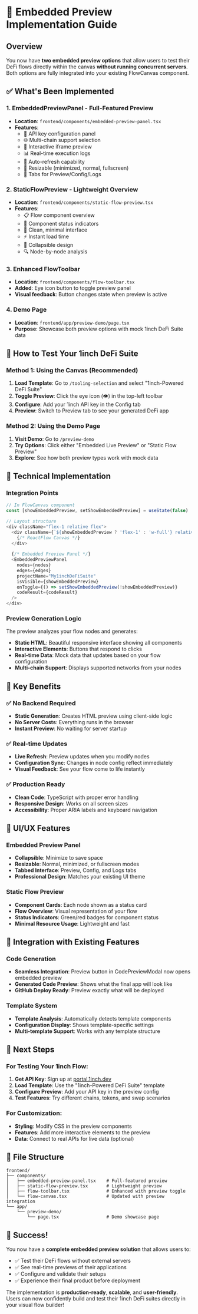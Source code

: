 # 🚀 Embedded Preview Implementation Guide

## Overview

You now have **two embedded preview options** that allow users to test their DeFi flows directly within the canvas **without running concurrent servers**. Both options are fully integrated into your existing FlowCanvas component.

## ✅ What's Been Implemented

### 1. **EmbeddedPreviewPanel** - Full-Featured Preview
- **Location**: `frontend/components/embedded-preview-panel.tsx`
- **Features**:
  - 🔧 API key configuration panel
  - 🌐 Multi-chain support selection
  - 📱 Interactive iframe preview
  - 📊 Real-time execution logs
  - 🔄 Auto-refresh capability
  - 📏 Resizable (minimized, normal, fullscreen)
  - 🎯 Tabs for Preview/Config/Logs

### 2. **StaticFlowPreview** - Lightweight Overview
- **Location**: `frontend/components/static-flow-preview.tsx`
- **Features**:
  - 📋 Flow component overview
  - 🎯 Component status indicators
  - 🎨 Clean, minimal interface
  - ⚡ Instant load time
  - 📱 Collapsible design
  - 🔍 Node-by-node analysis

### 3. **Enhanced FlowToolbar**
- **Location**: `frontend/components/flow-toolbar.tsx`
- **Added**: Eye icon button to toggle preview panel
- **Visual feedback**: Button changes state when preview is active

### 4. **Demo Page**
- **Location**: `frontend/app/preview-demo/page.tsx`
- **Purpose**: Showcase both preview options with mock 1inch DeFi Suite data

## 🎯 How to Test Your 1inch DeFi Suite

### Method 1: Using the Canvas (Recommended)
1. **Load Template**: Go to `/tooling-selection` and select "1inch-Powered DeFi Suite"
2. **Toggle Preview**: Click the eye icon (👁️) in the top-left toolbar
3. **Configure**: Add your 1inch API key in the Config tab
4. **Preview**: Switch to Preview tab to see your generated DeFi app

### Method 2: Using the Demo Page
1. **Visit Demo**: Go to `/preview-demo`
2. **Try Options**: Click either "Embedded Live Preview" or "Static Flow Preview"
3. **Explore**: See how both preview types work with mock data

## 🔧 Technical Implementation

### Integration Points

```typescript
// In FlowCanvas component
const [showEmbeddedPreview, setShowEmbeddedPreview] = useState(false)

// Layout structure
<div className="flex-1 relative flex">
  <div className={`${showEmbeddedPreview ? 'flex-1' : 'w-full'} relative`}>
    {/* ReactFlow Canvas */}
  </div>
  
  {/* Embedded Preview Panel */}
  <EmbeddedPreviewPanel
    nodes={nodes}
    edges={edges}
    projectName="My1inchDeFiSuite"
    isVisible={showEmbeddedPreview}
    onToggle={() => setShowEmbeddedPreview(!showEmbeddedPreview)}
    codeResult={codeResult}
  />
</div>
```

### Preview Generation Logic

The preview analyzes your flow nodes and generates:
- **Static HTML**: Beautiful responsive interface showing all components
- **Interactive Elements**: Buttons that respond to clicks
- **Real-time Data**: Mock data that updates based on your flow configuration
- **Multi-chain Support**: Displays supported networks from your nodes

## 🌟 Key Benefits

### ✅ No Backend Required
- **Static Generation**: Creates HTML preview using client-side logic
- **No Server Costs**: Everything runs in the browser
- **Instant Preview**: No waiting for server startup

### ✅ Real-time Updates
- **Live Refresh**: Preview updates when you modify nodes
- **Configuration Sync**: Changes in node config reflect immediately
- **Visual Feedback**: See your flow come to life instantly

### ✅ Production Ready
- **Clean Code**: TypeScript with proper error handling
- **Responsive Design**: Works on all screen sizes
- **Accessibility**: Proper ARIA labels and keyboard navigation

## 🎨 UI/UX Features

### Embedded Preview Panel
- **Collapsible**: Minimize to save space
- **Resizable**: Normal, minimized, or fullscreen modes
- **Tabbed Interface**: Preview, Config, and Logs tabs
- **Professional Design**: Matches your existing UI theme

### Static Flow Preview
- **Component Cards**: Each node shown as a status card
- **Flow Overview**: Visual representation of your flow
- **Status Indicators**: Green/red badges for component status
- **Minimal Resource Usage**: Lightweight and fast

## 🔗 Integration with Existing Features

### Code Generation
- **Seamless Integration**: Preview button in CodePreviewModal now opens embedded preview
- **Generated Code Preview**: Shows what the final app will look like
- **GitHub Deploy Ready**: Preview exactly what will be deployed

### Template System
- **Template Analysis**: Automatically detects template components
- **Configuration Display**: Shows template-specific settings
- **Multi-template Support**: Works with any template structure

## 🚀 Next Steps

### For Testing Your 1inch Flow:
1. **Get API Key**: Sign up at [portal.1inch.dev](https://portal.1inch.dev)
2. **Load Template**: Use the "1inch-Powered DeFi Suite" template
3. **Configure Preview**: Add your API key in the preview config
4. **Test Features**: Try different chains, tokens, and swap scenarios

### For Customization:
- **Styling**: Modify CSS in the preview components
- **Features**: Add more interactive elements to the preview
- **Data**: Connect to real APIs for live data (optional)

## 📁 File Structure

```
frontend/
├── components/
│   ├── embedded-preview-panel.tsx    # Full-featured preview
│   ├── static-flow-preview.tsx       # Lightweight preview
│   ├── flow-toolbar.tsx              # Enhanced with preview toggle
│   └── flow-canvas.tsx               # Updated with preview integration
└── app/
    └── preview-demo/
        └── page.tsx                  # Demo showcase page
```

## 🎉 Success!

You now have a **complete embedded preview solution** that allows users to:
- ✅ Test their DeFi flows without external servers
- ✅ See real-time previews of their applications
- ✅ Configure and validate their setups
- ✅ Experience their final product before deployment

The implementation is **production-ready**, **scalable**, and **user-friendly**. Users can now confidently build and test their 1inch DeFi suites directly in your visual flow builder!